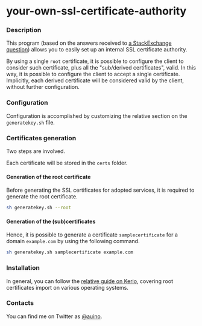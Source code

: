 # your-own-ssl-certificate-authority

### Description ###

This program (based on the answers received to [a StackExchange question](http://security.stackexchange.com/questions/89319/creating-my-own-ca-for-an-intranet)) allows you to easily set up an internal SSL certificate authority.

By using a single `root` certificate, it is possible to configure the client to consider such certificate, plus all the "sub/derived certificates", valid.
In this way, it is possible to configure the client to accept a single certificate.
Implicitly, each derived certificate will be considered valid by the client, without further configuration.

### Configuration ###

Configuration is accomplished by customizing the relative section on the `generatekey.sh` file.

### Certificates generation ###

Two steps are involved.

Each certificate will be stored in the `certs` folder.

#### Generation of the root certificate ####

Before generating the SSL certificates for adopted services, it is required to generate the root certificate.

```sh
sh generatekey.sh --root
```

#### Generation of the (sub)certificates ####

Hence, it is possible to generate a certificate `samplecertificate` for a domain `example.com` by using the following command.

```sh
sh generatekey.sh samplecertificate example.com
```

### Installation ###

In general, you can follow the [relative guide on Kerio](http://kb.kerio.com/product/kerio-connect/server-configuration/ssl-certificates/adding-trusted-root-certificates-to-the-server-1605.html), covering root certificates import on various operating systems.

### Contacts ###

You can find me on Twitter as [@auino](https://twitter.com/auino).
